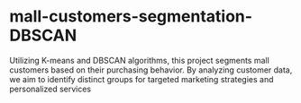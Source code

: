 # mall-customers-segmentation-DBSCAN
Utilizing K-means and DBSCAN algorithms, this project segments mall customers based on their purchasing behavior. By analyzing customer data, we aim to identify distinct groups for targeted marketing strategies and personalized services

